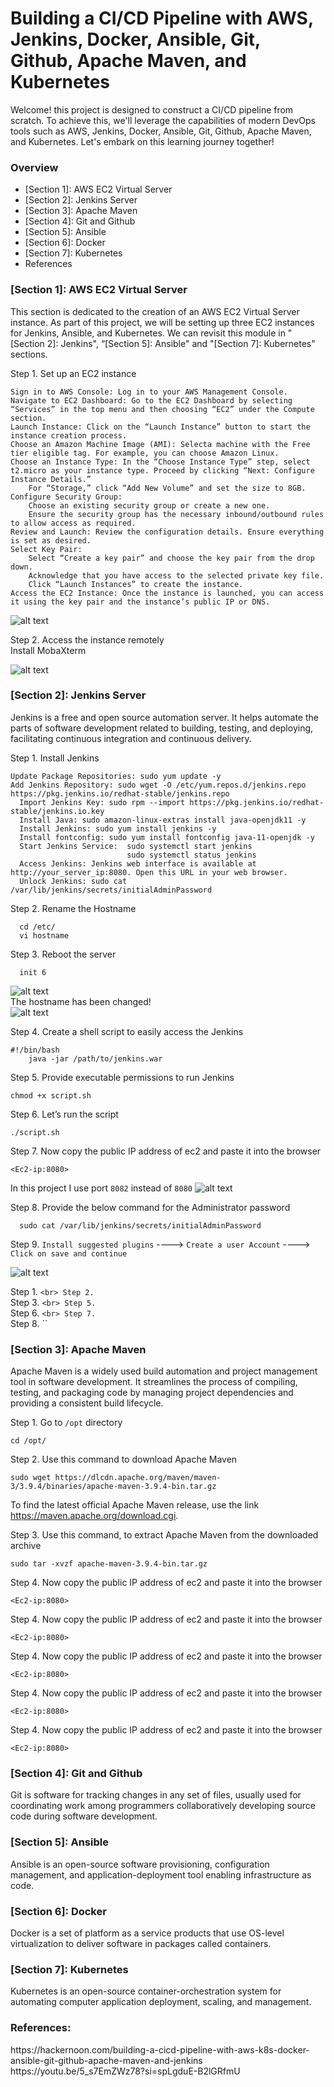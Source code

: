 # Building a CI/CD Pipeline with AWS, Jenkins, Docker, Ansible, Git, Github, Apache Maven, and Kubernetes
Welcome! this project is designed to construct a CI/CD pipeline from scratch. To achieve this, we'll leverage the capabilities of modern DevOps tools such as AWS, Jenkins, Docker, Ansible, Git, Github, Apache Maven, and Kubernetes. Let's embark on this learning journey together!

<h3> Overview</h3>
  <ul>
    <li>[Section 1]: AWS EC2 Virtual Server</li>
    <li>[Section 2]: Jenkins Server </li>
    <li>[Section 3]: Apache Maven </li>
    <li>[Section 4]: Git and Github </li>
    <li>[Section 5]: Ansible </li>
    <li>[Section 6]: Docker </li>
    <li>[Section 7]: Kubernetes </li>
    <li>References</li>
  </ul>

<h3>[Section 1]: AWS EC2 Virtual Server</h3>
This section is dedicated to the creation of an AWS EC2 Virtual Server instance. As part of this project, we will be setting up three EC2 instances for Jenkins, Ansible, and Kubernetes. We can revisit this module in "[Section 2]: Jenkins", “[Section 5]: Ansible" and "[Section 7]: Kubernetes" sections.


  Step 1. Set up an EC2 instance

    Sign in to AWS Console: Log in to your AWS Management Console.
    Navigate to EC2 Dashboard: Go to the EC2 Dashboard by selecting “Services” in the top menu and then choosing “EC2” under the Compute section.
    Launch Instance: Click on the “Launch Instance” button to start the instance creation process.
    Choose an Amazon Machine Image (AMI): Selecta machine with the Free tier eligible tag. For example, you can choose Amazon Linux.
    Choose an Instance Type: In the “Choose Instance Type” step, select t2.micro as your instance type. Proceed by clicking “Next: Configure Instance Details.”
        For “Storage,” click “Add New Volume” and set the size to 8GB.
    Configure Security Group:
        Choose an existing security group or create a new one.
        Ensure the security group has the necessary inbound/outbound rules to allow access as required.
    Review and Launch: Review the configuration details. Ensure everything is set as desired.
    Select Key Pair:
        Select “Create a key pair” and choose the key pair from the drop down.
        Acknowledge that you have access to the selected private key file.
        Click “Launch Instances” to create the instance.
    Access the EC2 Instance: Once the instance is launched, you can access it using the key pair and the instance’s public IP or DNS.
    
 ![alt text](https://github.com/macielo-bumalay/DevOps-Project-1/blob/main/img/EC2.png?raw=true) <br>
 
  Step 2. Access the instance remotely <br>
  Install MobaXterm 
  
 ![alt text](https://github.com/macielo-bumalay/DevOps-Project-1/blob/main/img/moba.png?raw=true) <br>
  
<h3>[Section 2]: Jenkins Server</h3> 
Jenkins is a free and open source automation server. It helps automate the parts of software development related to building, testing, and deploying, facilitating continuous integration and continuous delivery. 


Step 1. Install Jenkins
                            
    Update Package Repositories: sudo yum update -y
    Add Jenkins Repository: sudo wget -O /etc/yum.repos.d/jenkins.repo https://pkg.jenkins.io/redhat-stable/jenkins.repo
      Import Jenkins Key: sudo rpm --import https://pkg.jenkins.io/redhat-stable/jenkins.io.key
      Install Java: sudo amazon-linux-extras install java-openjdk11 -y
      Install Jenkins: sudo yum install jenkins -y
      Install fontconfig: sudo yum install fontconfig java-11-openjdk -y
      Start Jenkins Service:  sudo systemctl start jenkins
                              sudo systemctl status jenkins
      Access Jenkins: Jenkins web interface is available at http://your_server_ip:8080. Open this URL in your web browser.
      Unlock Jenkins: sudo cat /var/lib/jenkins/secrets/initialAdminPassword
  
Step 2. Rename the Hostname

      cd /etc/
      vi hostname

Step 3. Reboot the server

      init 6
 ![alt text](https://github.com/macielo-bumalay/DevOps-Project-1/blob/macielo-bumalay-patch-1/img/2.png?raw=true) <br>
  The hostname has been changed! <br>
     ![alt text](https://github.com/macielo-bumalay/DevOps-Project-1/blob/macielo-bumalay-patch-1/img/3.png?raw=true) 

Step 4. Create a shell script to easily access the Jenkins

    #!/bin/bash
        java -jar /path/to/jenkins.war
        
Step 5. Provide executable permissions to run Jenkins

    chmod +x script.sh
    
Step 6. Let’s run the  script

    ./script.sh
    
Step 7. Now copy the public IP address of ec2 and paste it into the browser

    <Ec2-ip:8080>
  In this project I use port `8082` instead of `8080`
   ![alt text](https://github.com/macielo-bumalay/DevOps-Project-1/blob/macielo-bumalay-patch-1/img/4.png?raw=true) 

Step 8. Provide the below command for the Administrator password

      sudo cat /var/lib/jenkins/secrets/initialAdminPassword
 
Step 9. `Install suggested plugins` ----> `Create a user Account` ----> `Click on save and continue`

  ![alt text](https://github.com/macielo-bumalay/DevOps-Project-1/blob/macielo-bumalay-patch-1/img/7.png?raw=true) 

   
  Step 1. `` <br>
  Step 2. `` <br>
  Step 3. `` <br>
  Step 5. `` <br>
  Step 6. `` <br>
  Step 7. `` <br>
  Step 8. `` <br>

<h3>[Section 3]: Apache Maven</h3>
Apache Maven is a widely used build automation and project management tool in software development. It streamlines the process of compiling, testing, and packaging code by managing project dependencies and providing a consistent build lifecycle.


Step 1. Go to `/opt` directory 

    cd /opt/
    
Step 2. Use this command to download Apache Maven

    sudo wget https://dlcdn.apache.org/maven/maven-3/3.9.4/binaries/apache-maven-3.9.4-bin.tar.gz
To find the latest official Apache Maven release, use the link https://maven.apache.org/download.cgi.    


Step 3. Use this command, to extract Apache Maven from the downloaded archive

    sudo tar -xvzf apache-maven-3.9.4-bin.tar.gz
    
Step 4. Now copy the public IP address of ec2 and paste it into the browser

    <Ec2-ip:8080>
    
Step 4. Now copy the public IP address of ec2 and paste it into the browser

    <Ec2-ip:8080>

Step 4. Now copy the public IP address of ec2 and paste it into the browser

    <Ec2-ip:8080>

Step 4. Now copy the public IP address of ec2 and paste it into the browser

    <Ec2-ip:8080>

Step 4. Now copy the public IP address of ec2 and paste it into the browser

    <Ec2-ip:8080>

<h3>[Section 4]: Git and Github</h3>
Git is software for tracking changes in any set of files, usually used for coordinating work among programmers collaboratively developing source code during software development. 

<h3>[Section 5]: Ansible </h3>
Ansible is an open-source software provisioning, configuration management, and application-deployment tool enabling infrastructure as code. 

<h3>[Section 6]: Docker </h3> 
Docker is a set of platform as a service products that use OS-level virtualization to deliver software in packages called containers.

<h3>[Section 7]: Kubernetes </h3> 
Kubernetes is an open-source container-orchestration system for automating computer application deployment, scaling, and management.




<h3>References: </h3> 
https://hackernoon.com/building-a-cicd-pipeline-with-aws-k8s-docker-ansible-git-github-apache-maven-and-jenkins
<br>
https://youtu.be/5_s7EmZWz78?si=spLgduE-B2lGRfmU
